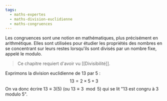 ```yaml
---
tags:
  - maths-expertes
  - maths-division-euclidienne
  - maths-congruences
---
```

Les congruences sont une notion en mathématiques, plus précisément en arithmétique. Elles sont utilisées pour étudier les propriétés des nombres en se concentrant sur leurs restes lorsqu'ils sont divisés par un nombre fixe, appelé le modulo.

>Ce chapitre requiert d'avoir vu [[Divisibilité]].

Exprimons la division euclidienne de $13$ par $5$ : $$13=2 \times 5 + 3$$
On va donc écrire $13\equiv{3}(5)$ (ou $13\equiv{3}\mod 5$) qui se lit "13 est congru à 3 modulo 5".
#
